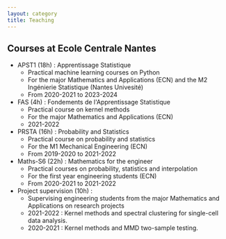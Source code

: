```yaml
---
layout: category
title: Teaching
---
```


## Courses at Ecole Centrale Nantes  

- APST1 (18h) : Apprentissage Statistique 
    - Practical machine learning courses on Python
    - For the major Mathematics and Applications (ECN) and the M2 Ingénierie Statistique (Nantes Univesité)
    - From 2020-2021 to 2023-2024 
- FAS (4h) : Fondements de l'Apprentissage Statistique
    - Practical course on kernel methods 
    - For the major Mathematics and Applications (ECN) 
    - 2021-2022
- PRSTA (16h) : Probability and Statistics
    - Practical course on probability and statistics
    - For the M1 Mechanical Engineering (ECN)
    - From 2019-2020 to 2021-2022
- Maths-S6 (22h) : Mathematics for the engineer
    - Practical courses on probability, statistics and interpolation
    - For the first year engineering students (ECN)
    - From 2020-2021 to 2021-2022
- Project supervision (10h) : 
    - Supervising engineering students from the major Mathematics and Applications on research projects
    - 2021-2022 : Kernel methods and spectral clustering for single-cell data analysis. 
    - 2020-2021 : Kernel methods and MMD two-sample testing.




<!-- ## Inférence Statistique (French)

- Content : introduction to statistical sampling, standard models, estimation, confidence intervals, tests, ANOVA and regression
- [Slides and Practice](https://lbmc.gitbiopages.ens-lyon.fr/hub/formations/ens_l3_stats/) 

#### Références

- [Introduction to statistical thinking](https://pluto.huji.ac.il/~msby/StatThink/index.html), Benjamin Yakir, The Hebrew University of Jerusalem
- [Statistique inférentielle, Idées, démarches, exemples](http://www.pur-editions.fr/detail.php?idOuv=830) (Daudin, Robin, Vuillet, PUR),
- [Statistique en action](http://www.math.ens.fr/statenaction/) (Schtolz, Rivoirard, Vuibert),
- [Statistiques avec R](https://math.institut-agro-rennes-angers.fr/fr/ouvrages/statistique-avec-r) (Cornillon et al., PUR)

#### Sites web

- Les cours de [Marie-Pierre Etienne](https://marieetienne.github.io/index.html)
- Les cours de [Julien Chiquet](https://jchiquet.github.io/teaching/)
- Les cours de [Nathalie Vialaneix](https://www.nathalievialaneix.eu)
- [Statistics in Action with R](http://sia.webpopix.org/)
- [Enseignements de Statistique en Biologie](https://pbil.univ-lyon1.fr/R/)
- [WikiStat](http://wikistat.fr)

## Machine Learning for Biologists (Masters Degree in Biology)

- Content : Dimension Reduction, Clustering, Multiple Testing
- [Slides and Practice](https://lbmc.gitbiopages.ens-lyon.fr/hub/formations/ens_m1_ml/)

## Modèles linéaires mixtes

- <a href="{{ '/assets/pdf/teaching/introduction.pdf' | prepend: site.baseurl | prepend: site.url }}">Introduction</a>
- Modèle à <a href="{{ '/assets/pdf/teaching/notes-1way.pdf' | prepend: site.baseurl | prepend: site.url }}">un</a> et <a href="{{ '/assets/pdf/teaching/notes-2way.pdf' | prepend: site.baseurl | prepend: site.url }}">deux</a> facteurs et split plot
- <a href="{{ '/assets/pdf/teaching/notes-prediction.pdf' | prepend: site.baseurl | prepend: site.url }}">Prédiction des effets aléatoires et équations d'Henderson</a> 
- <a href="{{ '/assets/pdf/teaching/notes-EM.pdf' | prepend: site.baseurl | prepend: site.url }}">L'algorithme EM</a> pour les mélanges gaussiens et les modèles linéaires mixtes

#### Références
- [Variance components](http://onlinelibrary.wiley.com/book/10.1002/9780470316856), Searle et al., Wiley
- [Mixed models in S and Splus](https://link.springer.com/book/10.1007%2Fb98882), Pinheiro & Bates, Springer
- les documents de [Jean Louis Foulley](http://pbil.univ-lyon1.fr/members/fpicard/franckpicard_fichiers/pdf/cours.foulley.pdf)
- [The EM algorithm and extensions](https://www.wiley.com/en-fr/The+EM+Algorithm+and+Extensions,+2nd+Edition-p-9780471201700), McLachlan and T. Krishnan, Wiley

## Analyse des séquences biologiques
- <a href="{{ '/assets/pdf/teaching/sequences.pdf' | prepend: site.baseurl | prepend: site.url }}">[pdf]</a>
 -->
